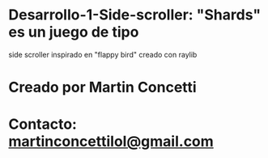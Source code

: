 # Desarrollo-1-Side-scroller: "Shards" es un juego de tipo 
side scroller inspirado en "flappy bird" creado con raylib

# Creado por Martin Concetti
# Contacto: martinconcettilol@gmail.com